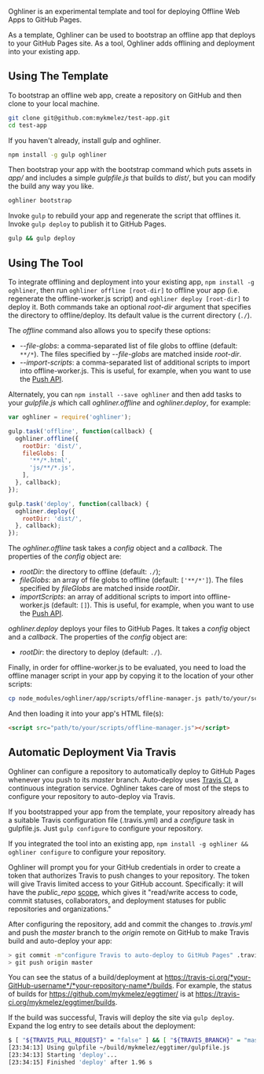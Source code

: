 Oghliner is an experimental template and tool for deploying Offline Web Apps to GitHub Pages.

As a template, Oghliner can be used to bootstrap an offline app that deploys to your GitHub Pages site. As a tool, Oghliner adds offlining and deployment into your existing app.

Using The Template
------------------

To bootstrap an offline web app, create a repository on GitHub and then clone to your local machine.

```bash
git clone git@github.com:mykmelez/test-app.git
cd test-app
```

If you haven't already, install gulp and oghliner.

```bash
npm install -g gulp oghliner
```

Then bootstrap your app with the bootstrap command which puts assets in *app/* and includes a simple *gulpfile.js* that builds to *dist/*, but you can modify the build any way you like.

```bash
oghliner bootstrap
```

Invoke `gulp` to rebuild your app and regenerate the script that offlines it. Invoke `gulp deploy` to publish it to GitHub Pages.

```bash
gulp && gulp deploy
```

Using The Tool
--------------

To integrate offlining and deployment into your existing app, `npm install -g oghliner`, then run `oghliner offline [root-dir]` to offline your app (i.e. regenerate the offline-worker.js script) and `oghliner deploy [root-dir]` to deploy it.  Both commands take an optional *root-dir* argument that specifies the directory to offline/deploy. Its default value is the current directory (`./`).

The *offline* command also allows you to specify these options:

- *--file-globs*: a comma-separated list of file globs to offline (default: `**/*`). The files specified by *--file-globs* are matched inside *root-dir*.
- *--import-scripts*: a comma-separated list of additional scripts to import into offline-worker.js. This is useful, for example, when you want to use the [Push API](https://developer.mozilla.org/en-US/docs/Web/API/Push_API).

Alternately, you can `npm install --save oghliner` and then add tasks to your *gulpfile.js* which call *oghliner.offline* and *oghliner.deploy*, for example:

```js
var oghliner = require('oghliner');

gulp.task('offline', function(callback) {
  oghliner.offline({
    rootDir: 'dist/',
    fileGlobs: [
      '**/*.html',
      'js/**/*.js',
    ],
  }, callback);
});

gulp.task('deploy', function(callback) {
  oghliner.deploy({
    rootDir: 'dist/',
  }, callback);
});
```

The *oghliner.offline* task takes a *config* object and a *callback*. The properties of the *config* object are:
- *rootDir*: the directory to offline (default: `./`);
- *fileGlobs*: an array of file globs to offline (default: `['**/*']`). The files specified by *fileGlobs* are matched inside *rootDir*.
- *importScripts*: an array of additional scripts to import into offline-worker.js (default: `[]`). This is useful, for example, when you want to use the [Push API](https://developer.mozilla.org/en-US/docs/Web/API/Push_API).

*oghliner.deploy* deploys your files to GitHub Pages. It takes a *config* object and a *callback*. The properties of the *config* object are:

- *rootDir*: the directory to deploy (default: `./`).

Finally, in order for offline-worker.js to be evaluated, you need to load the offline manager script in your app by copying it to the location of your other scripts:

```bash
cp node_modules/oghliner/app/scripts/offline-manager.js path/to/your/scripts/
```

And then loading it into your app's HTML file(s):

```html
<script src="path/to/your/scripts/offline-manager.js"></script>
```

Automatic Deployment Via Travis
-------------------------------

Oghliner can configure a repository to automatically deploy to GitHub Pages whenever you push to its *master* branch. Auto-deploy uses [Travis CI](https://travis-ci.org/), a continuous integration service. Oghliner takes care of most of the steps to configure your repository to auto-deploy via Travis.

If you bootstrapped your app from the template, your repository already has a suitable Travis configuration file (.travis.yml) and a *configure* task in gulpfile.js. Just `gulp configure` to configure your repository.

If you integrated the tool into an existing app, `npm install -g oghliner && oghliner configure` to configure your repository.

Oghliner will prompt you for your GitHub credentials in order to create a token that authorizes Travis to push changes to your repository. The token will give Travis limited access to your GitHub account. Specifically: it will have the *public_repo* [scope](https://developer.github.com/v3/oauth/#scopes), which gives it "read/write access to code, commit statuses, collaborators, and deployment statuses for public repositories and organizations."

After configuring the repository, add and commit the changes to *.travis.yml* and push the *master* branch to the *origin* remote on GitHub to make Travis build and auto-deploy your app:

```bash
> git commit -m"configure Travis to auto-deploy to GitHub Pages" .travis.yml
> git push origin master
```

You can see the status of a build/deployment at https://travis-ci.org/*your-GitHub-username*/*your-repository-name*/builds. For example, the status of builds for https://github.com/mykmelez/eggtimer/ is at https://travis-ci.org/mykmelez/eggtimer/builds.

If the build was successful, Travis will deploy the site via `gulp deploy`. Expand the log entry to see details about the deployment:

```bash
$ [ "${TRAVIS_PULL_REQUEST}" = "false" ] && [ "${TRAVIS_BRANCH}" = "master" ] && gulp deploy
[23:34:13] Using gulpfile ~/build/mykmelez/eggtimer/gulpfile.js
[23:34:13] Starting 'deploy'...
[23:34:15] Finished 'deploy' after 1.96 s
```
